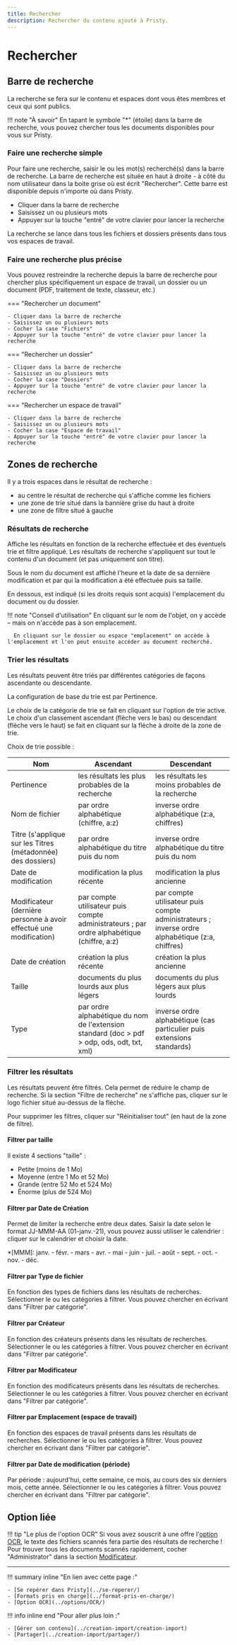 ```yaml
---
title: Rechercher
description: Rechercher du contenu ajouté à Pristy.
---
```


# Rechercher

## Barre de recherche

La recherche se fera sur le contenu et espaces dont vous êtes membres et ceux qui sont publics.

!!! note "À savoir"
      En tapant le symbole "*" (étoile) dans la barre de recherche, vous pouvez chercher tous les documents disponibles pour vous sur Pristy.

### Faire une recherche simple
Pour faire une recherche, saisir le ou les mot(s) recherché(s) dans la barre de recherche.
La barre de recherche est située en haut à droite - à côté du nom utilisateur dans la boite grise où est écrit "Rechercher".
Cette barre est disponible depuis n'importe où dans Pristy.

- Cliquer dans la barre de recherche
- Saisissez un ou plusieurs mots
- Appuyer sur la touche "entré" de votre clavier pour lancer la recherche

La recherche se lance dans tous les fichiers et dossiers présents dans tous vos espaces de travail.

### Faire une recherche plus précise
Vous pouvez restreindre la recherche depuis la barre de recherche pour chercher plus spécifiquement un espace de travail, un dossier ou un document (PDF, traitement de texte, classeur, etc.)

=== "Rechercher un document"

    - Cliquer dans la barre de recherche
    - Saisissez un ou plusieurs mots
    - Cocher la case "Fichiers"
    - Appuyer sur la touche "entré" de votre clavier pour lancer la recherche

=== "Rechercher un dossier"

    - Cliquer dans la barre de recherche
    - Saisissez un ou plusieurs mots
    - Cocher la case "Dossiers"
    - Appuyer sur la touche "entré" de votre clavier pour lancer la recherche

=== "Rechercher un espace de travail"

    - Cliquer dans la barre de recherche
    - Saisissez un ou plusieurs mots
    - Cocher la case "Espace de travail"
    - Appuyer sur la touche "entré" de votre clavier pour lancer la recherche

## Zones de recherche

Il y a trois espaces dans le résultat de recherche :

- au centre le résultat de recherche qui s'affiche comme les fichiers
- une zone de trie situé dans la bannière grise du haut à droite
- une zone de filtre situé à gauche


### Résultats de recherche

Affiche les résultats en fonction de la recherche effectuée et des éventuels trie et filtre appliqué.
Les résultats de recherche s'appliquent sur tout le contenu d'un document (et pas uniquement son titre).

Sous le nom du document est affiché l'heure et la date de sa dernière modification et par qui la modification a été effectuée puis sa taille.

En dessous, est indiqué (si les droits requis sont acquis) l'emplacement du document ou du dossier.

!!! note "Conseil d'utilisation"
      En cliquant sur le nom de l'objet, on y accède – mais on n'accède pas à son emplacement.

      En cliquant sur le dossier ou espace "emplacement" on accède à l'emplacement et l'on peut ensuite accéder au document recherché.

### Trier les résultats

Les résultats peuvent être triés par différentes catégories de façons ascendante ou descendante.

La configuration de base du trie est par Pertinence.

Le choix de la catégorie de trie se fait en cliquant sur l'option de trie active.
Le choix d'un classement ascendant (flèche vers le bas) ou descendant (flèche vers le haut) se fait en cliquant sur la flèche à droite de la zone de trie.

Choix de trie possible :

| Nom | Ascendant | Descendant |
| --- | --- | --- |
| Pertinence | les résultats les plus probables de la recherche | les résultats les moins probables de la recherche |
| Nom de fichier | par ordre alphabétique (chiffre, a:z) | inverse ordre alphabétique (z:a, chiffres) |
| Titre (s'applique sur les Titres (métadonnée) des dossiers)| par ordre alphabétique du titre puis du nom | inverse ordre alphabétique du titre puis du nom |
| Date de modification | modification la plus récente | modification la plus ancienne |
| Modificateur (dernière personne à avoir effectué une modification) | par compte utilisateur puis compte administrateurs ; par ordre alphabétique (chiffre, a:z) | par compte utilisateur puis compte administrateurs ; inverse ordre alphabétique (z:a, chiffres)|
| Date de création | création la plus récente | création la plus ancienne |
| Taille | documents du plus lourds aux plus légers |  documents du plus légers aux plus lourds |
| Type | par ordre alphabétique du nom de l'extension standard (doc > pdf > odp, ods, odt, txt, xml) | inverse ordre alphabétique (cas particulier puis extensions standards) |

### Filtrer les résultats

Les résultats peuvent être filtrés. Cela permet de réduire le champ de recherche.
Si la section "Filtre de recherche" ne s'affiche pas, cliquer sur le logo fichier situé au-dessus de la flèche.

Pour supprimer les filtres, cliquer sur "Réinitialiser tout" (en haut de la zone de filtre).

#### Filtrer par taille

Il existe 4 sections "taille" :

- Petite (moins de 1 Mo)
- Moyenne (entre 1 Mo et 52 Mo)
- Grande (entre 52 Mo et 524 Mo)
- Énorme (plus de 524 Mo)

#### Filtrer par Date de Création

Permet de limiter la recherche entre deux dates.
Saisir la date selon le format JJ-MMM-AA (01-janv.-21), vous pouvez aussi utiliser le calendrier : cliquer sur le calendrier et choisir la date.

*[MMM]: janv. - févr. - mars - avr. - mai - juin - juil. - août - sept. - oct. - nov. - déc.

#### Filtrer par Type de fichier

En fonction des types de fichiers dans les résultats de recherches.
Sélectionner le ou les catégories à filtrer. Vous pouvez chercher en écrivant dans "Filtrer par catégorie".

#### Filtrer par Créateur

En fonction des créateurs présents dans les résultats de recherches.
Sélectionner le ou les catégories à filtrer. Vous pouvez chercher en écrivant dans "Filtrer par catégorie".

#### Filtrer par Modificateur

En fonction des modificateurs présents dans les résultats de recherches.
Sélectionner le ou les catégories à filtrer. Vous pouvez chercher en écrivant dans "Filtrer par catégorie".

#### Filtrer par Emplacement (espace de travail)

En fonction des espaces de travail présents dans les résultats de recherches.
Sélectionner le ou les catégories à filtrer. Vous pouvez chercher en écrivant dans "Filtrer par catégorie".

#### Filtrer par Date de modification (période)

Par période : aujourd'hui, cette semaine, ce mois, au cours des six derniers mois, cette année.
Sélectionner le ou les catégories à filtrer. Vous pouvez chercher en écrivant dans "Filtrer par catégorie".

## Option liée


!!! tip "Le plus de l'option OCR"
      Si vous avez souscrit à une offre l'[option OCR](../options/OCR/), le texte des fichiers scannés fera partie des résultats de recherche !
      Pour trouver tous les documents scannés rapidement, cocher "Administrator" dans la section [Modificateur](../rechercher/#filtrer-par-modificateur).


---
!!! summary inline "En lien avec cette page :"

    - [Se repérer dans Pristy](../se-reperer/)
    - [Formats pris en charge](../format-pris-en-charge/)
    - [Option OCR](../options/OCR/)

!!! info inline end "Pour aller plus loin :"

    - [Gérer son contenu](../creation-import/creation-import)
    - [Partager](../creation-import/partager/)
